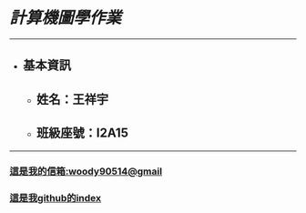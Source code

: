 # *計算機圖學作業*

***
* ## 基本資訊
    * ## 姓名：王祥宇
    * ## 班級座號：I2A15
***
### [這是我的信箱:woody90514@gmail](mailto:woody90514@gmail.com)
### [這是我github的index](https://flyyu5683.github.io/CGhws/index.html)